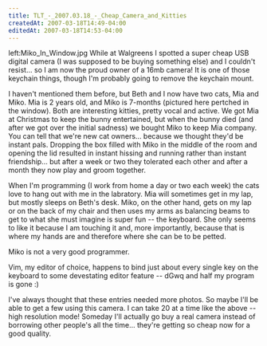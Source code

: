 ```yaml
---
title: TLT_-_2007.03.18_-_Cheap_Camera_and_Kitties
createdAt: 2007-03-18T14:49-04:00
editedAt: 2007-03-18T14:53-04:00
---
```


left:Miko_In_Window.jpg While at Walgreens I spotted a super cheap USB digital camera (I was supposed to be buying something else) and I couldn't resist... so I am now the proud owner of a 16mb camera! It is one of those keychain things, though I'm probably going to remove the keychain mount.

I haven't mentioned them before, but Beth and I now have two cats, Mia and Miko. Mia is 2 years old, and Miko is 7-months (pictured here pertched in the window). Both are interesting kitties, pretty vocal and active. We got Mia at Christmas to keep the bunny entertained, but when the bunny died (and after we got over the initial sadness) we bought Miko to keep Mia company. You can tell that we're new cat owners... because we thought they'd be instant pals. Dropping the box filled with Miko in the middle of the room and opening the lid resulted in instant hissing and running rather than instant friendship... but after a week or two they tolerated each other and after a month they now play and groom together.

When I'm programming (I work from home a day or two each week) the cats love to hang out with me in the labratory. Mia will sometimes get in my lap, but mostly sleeps on Beth's desk. Miko, on the other hand, gets on my lap or on the back of my chair and then uses my arms as balancing beams to get to what she must imagine is super fun -- the keyboard. She only seems to like it because I am touching it and, more importantly, because that is where my hands are and therefore where she can be to be petted.

Miko is not a very good programmer.

Vim, my editor of choice, happens to bind just about every single key on the keyboard to some devestating editor feature -- dGwq and half my program is gone :)

I've always thought that these entries needed more photos. So maybe I'll be able to get a few using this camera. I can take 20 at a time like the above -- high resolution mode! Someday I'll actually go buy a real camera instead of borrowing other people's all the time... they're getting so cheap now for a good quality.

